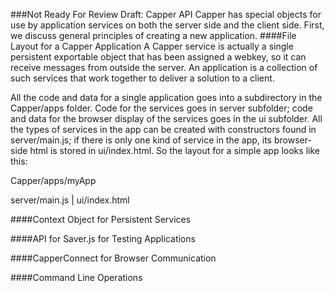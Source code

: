 ###Not Ready For Review Draft: Capper API
Capper has special objects for use by application services on both the server side and the client side. First, we discuss general principles of creating a new application.
####File Layout for a Capper Application
A Capper service is actually a single persistent exportable object that has been assigned a webkey, so it can receive messages from outside the server. An application is a collection of such services that work together to deliver a solution to a client. 

All the code and data for a single application goes into a subdirectory in the Capper/apps folder. Code for the services goes in server subfolder; code and data for the browser display of the services goes in the ui subfolder. All the types of services in the app can be created with constructors found in server/main.js; if there is only one kind of service in the app, its browser-side html is stored in ui/index.html. So the layout for a simple app looks like this:

Capper/apps/myApp

server/main.js |  ui/index.html
                    


####Context Object for Persistent Services

####API for Saver.js for Testing Applications

####CapperConnect for Browser Communication

####Command Line Operations
